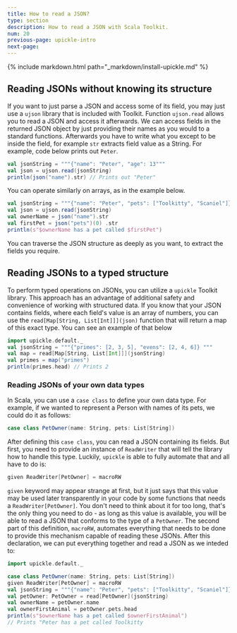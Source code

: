 ```yaml
---
title: How to read a JSON?
type: section
description: How to read a JSON with Scala Toolkit.
num: 20
previous-page: upickle-intro
next-page: 
---
```


{% include markdown.html path="_markdown/install-upickle.md" %}

## Reading JSONs without knowing its structure
If you want to just parse a JSON and access some of its field, you may just use a `ujson` library that is included with Toolkit. 
Function `ujson.read` allows you to read a JSON and access it afterwards. 
We can access fields in the returned JSON object by just providing their names as you would to a standard functions.
Afterwards you have to write what you except to be inside the field, for example `str` extracts field value as a String.
For example, code below prints out `Peter`.
```scala
val jsonString = """{"name": "Peter", "age": 13"""
val json = ujson.read(jsonString)
println(json("name").str) // Prints out "Peter"
```
You can operate similarly on arrays, as in the example below.
```scala
val jsonString = """{"name": "Peter", "pets": ["Toolkitty", "Scaniel"]}"""
val json = ujson.read(jsonString)
val ownerName = json("name").str
val firstPet = json("pets")(0) .str
println(s"$ownerName has a pet called $firstPet")
```
You can traverse the JSON structure as deeply as you want, to extract the fields you require.

## Reading JSONs to a typed structure
To perform typed operations on JSONs, you can utilize a `upickle` Toolkit library. 
This approach has an advantage of additional safety and convenience of working with structured data.
If you know that your JSON contains fields, where each field's value is an array of numbers, 
you can use the `read[Map[String, List[Int]]](json)` function that will return a map of this exact type.
You can see an example of that below
```scala
import upickle.default._
val jsonString = """{"primes": [2, 3, 5], "evens": [2, 4, 6]} """
val map = read[Map[String, List[Int]]](jsonString)
val primes = map("primes")
println(primes.head) // Prints 2
```

### Reading JSONs of your own data types
In Scala, you can use a `case class` to define your own data type. For example, if we wanted to represent a Person with names of its pets, we could do it as follows:
```scala
case class PetOwner(name: String, pets: List[String])
```
After defining this `case class`, you can read a JSON containing its fields. But first, you need to provide an instance of `ReadWriter` that will tell the library
how to handle this type. Luckily, `upickle` is able to fully automate that and all have to do is:
```scala
given ReadWriter[PetOwner] = macroRW
```
`given` keyword may appear strange at first, but it just says that this value may be used later transparently in your code by some functions that needs a `ReadWriter[PetOwner]`. 
You don't need to think about it for too long, that's the only thing you need to do - as long as this value is available, you will be able to read a JSON that conforms to the type of a `PetOwner`.
The second part of this definition, `macroRW`, automates everything that needs to be done to provide this mechanism capable of reading these JSONs.
After this declaration, we can put everything together and read a JSON as we inteded to:
```scala
import upickle.default._

case class PetOwner(name: String, pets: List[String])
given ReadWriter[PetOwner] = macroRW
val jsonString = """{"name": "Peter", "pets": ["Toolkitty", "Scaniel"]}"""
val petOwner: PetOwner = read[PetOwner](jsonString)
val ownerName = petOwner.name
val ownerFirstAnimal = petOwner.pets.head
println(s"$ownerName has a pet called $ownerFirstAnimal") 
// Prints "Peter has a pet called Toolkitty
``` 
